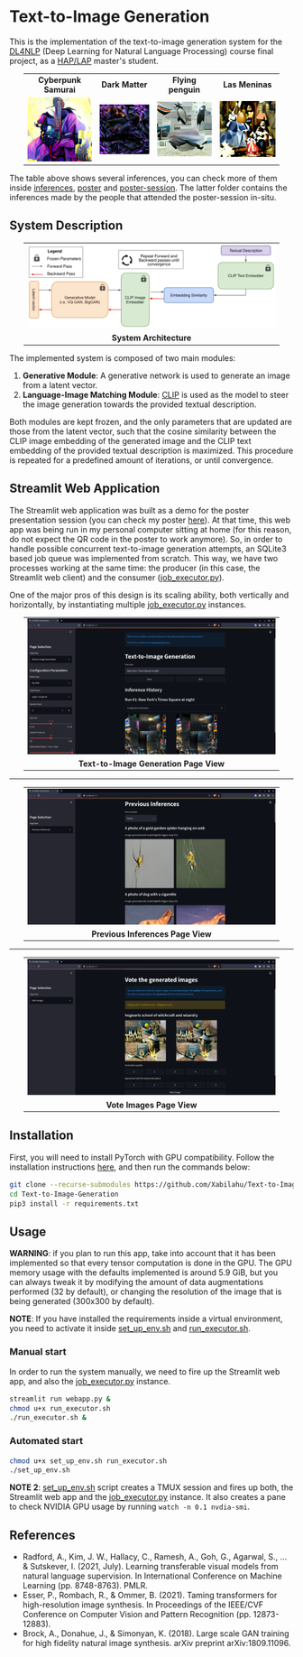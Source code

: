 # Text-to-Image Generation

This is the implementation of the text-to-image generation system for the
[DL4NLP](https://ixa2.si.ehu.eus/deep_learning_seminar/) (Deep Learning for Natural Language Processing) course 
final project, as a [HAP/LAP](http://ixa.si.ehu.es/master/) master's student.

<table style="margin: 0 auto; width: 90%; text-align: center; font-weight: bold;">
    <tr>
        <td>Cyberpunk Samurai</td>
        <td>Dark Matter</td>
        <td>Flying penguin</td>
        <td>Las Meninas</td>
    </tr>
    <tr>
        <td><img alt="Cyberpunk Samurai" src="res/inferences/vqgan-wikiart/cyberpunk-samurai.gif"/></td>
        <td><img alt="Dark Matter" src="res/inferences/vqgan-imagenet/dark-matter.gif"/></td>
        <td><img alt="Flying Penguin" src="res/poster/vqgan-imagenet/A-photo-of-a-flying-penguin.gif"/></td>
        <td><img alt="Las Meninas" src="res/inferences/vqgan-wikiart/las-meninas.gif"/></td>
    </tr>
</table>

The table above shows several inferences, you can check more of them inside [inferences](res/inferences), 
[poster](res/poster) and [poster-session](res/poster-session). The latter folder contains the inferences made by
the people that attended the poster-session in-situ.

## System Description

<table style="margin: 0 auto; width: 90%; text-align: center; font-weight: bold;">
    <tr style="border: none;">
        <td style="border: none;"><img src="res/assets/architecture.png"/></td>
    </tr>
    <tr style="border: none;">
        <td style="border: none;">System Architecture</td>
    </tr>
</table>

The implemented system is composed of two main modules:

1. **Generative Module**: A generative network is used to generate an image from a latent vector.
2. **Language-Image Matching Module**: [CLIP](https://github.com/openai/CLIP) is used as the model to steer the image 
generation towards the provided textual description. 

Both modules are kept frozen, and the only parameters that are updated are those from the latent vector, such that 
the cosine similarity between the CLIP image embedding of the generated image and the CLIP text embedding of the 
provided textual description is maximized. This procedure is repeated for a predefined amount of iterations, or until
convergence.

## Streamlit Web Application

The Streamlit web application was built as a demo for the poster presentation session (you can check my poster 
[here](res/assets/Poster_XLahuerta.pdf)). At that time, this web app was being run in my personal computer sitting at 
home (for this reason, do not expect the QR code in the poster to work anymore). So, in order to handle possible 
concurrent text-to-image generation attempts, an SQLite3 based job queue was implemented from scratch. This way, we 
have two processes  working at the same time: the producer (in this case, the Streamlit web client) and the consumer 
([job_executor.py](job_executor.py)).

One of the major pros of this design is its scaling ability, both vertically and horizontally, by instantiating 
multiple [job_executor.py](job_executor.py) instances.

<table style="margin: 0 auto; width: 90%; text-align: center; font-weight: bold;">
    <tr style="border: none;">
        <td style="border: none;"><img src="res/assets/Streamlit-Text-to-Image.png"/></td>
    </tr>
    <tr style="border: none;">
        <td style="border: none;">Text-to-Image Generation Page View</td>
    </tr>
</table>

---

<table style="margin: 0 auto; width: 90%; text-align: center; font-weight: bold;">
    <tr style="border: none;">
        <td style="border: none;"><img src="res/assets/Streamlit-Previous-Inferences.png"/></td>
    </tr>
    <tr style="border: none;">
        <td style="border: none;">Previous Inferences Page View</td>
    </tr>
</table>

---

<table style="margin: 0 auto; width: 90%; text-align: center; font-weight: bold;">
    <tr style="border: none;">
        <td style="border: none;"><img src="res/assets/Streamlit-Vote-Images.png"/></td>
    </tr>
    <tr style="border: none;">
        <td style="border: none;">Vote Images Page View</td>
    </tr>
</table>

## Installation

First, you will need to install PyTorch with GPU compatibility. Follow the installation instructions 
[here](https://pytorch.org/get-started/locally/), and then run the commands below:

```bash
git clone --recurse-submodules https://github.com/Xabilahu/Text-to-Image-Generation.git
cd Text-to-Image-Generation
pip3 install -r requirements.txt
```

## Usage

**WARNING**: if you plan to run this app, take into account that it has been implemented so that every tensor 
computation is done in the GPU. The GPU memory usage with the defaults implemented is around 5.9 GiB, but you can 
always tweak it by modifying the amount of data augmentations performed (32 by default), or changing the resolution of 
the image that is being generated (300x300 by default).

**NOTE**: If you have installed the requirements inside a virtual environment, you need to activate it inside
[set_up_env.sh](set_up_env.sh) and [run_executor.sh](run_executor.sh).

### Manual start

In order to run the system manually, we need to fire up the Streamlit web app, and also the 
[job_executor.py](job_executor.py) instance.

```bash
streamlit run webapp.py &
chmod u+x run_executor.sh
./run_executor.sh &
```

### Automated start

```bash
chmod u+x set_up_env.sh run_executor.sh
./set_up_env.sh
```

**NOTE 2**: [set_up_env.sh](set_up_env.sh) script creates a TMUX session and fires up both, the Streamlit web app and the 
[job_executor.py](job_executor.py) instance. It also creates a pane to check NVIDIA GPU usage by running 
`watch -n 0.1 nvdia-smi`.

## References

- Radford, A., Kim, J. W., Hallacy, C., Ramesh, A., Goh, G., Agarwal, S., ... & Sutskever, I. (2021, July). 
Learning transferable visual models from natural language supervision. In International Conference on Machine Learning 
(pp. 8748-8763). PMLR.
- Esser, P., Rombach, R., & Ommer, B. (2021). Taming transformers for high-resolution image synthesis. In Proceedings 
of the IEEE/CVF Conference on Computer Vision and Pattern Recognition (pp. 12873-12883).
- Brock, A., Donahue, J., & Simonyan, K. (2018). Large scale GAN training for high fidelity natural image synthesis. 
arXiv preprint arXiv:1809.11096.
